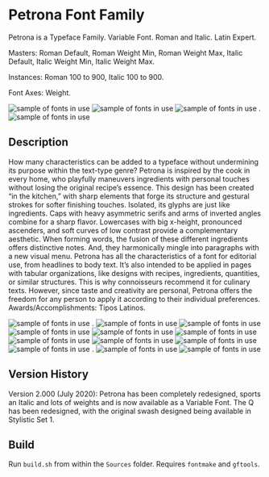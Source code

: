 # Petrona Font Family

Petrona is a Typeface Family. Variable Font. Roman and Italic. Latin Expert. 

Masters: Roman Default, Roman Weight Min, Roman Weight Max, Italic Default, Italic Weight Min, Italic Weight Max.

Instances: Roman 100 to 900, Italic 100 to 900.

Font Axes: Weight.


![sample of fonts in use](Proofs/GlyphCo_Petrona_Animation_Variable_Weight/GlyphCo_Petrona_Animation_Variable_Weight_With.gif)
![sample of fonts in use](Proofs/GlyphCo_Petrona_Specimen_Misc/GlyphCo_Petrona_Specimen_Misc-01.jpg)
![sample of fonts in use](Proofs/GlyphCo_Petrona_Specimen_Misc/GlyphCo_Petrona_Specimen_Misc-02.jpg)
. 
![sample of fonts in use](Proofs/GlyphCo_Petrona_Specimen_Misc/GlyphCo_Petrona_Specimen_Misc-03.jpg)


## Description 

How many characteristics can be added to a typeface without undermining its purpose within the text-type genre? Petrona is inspired by the cook in every home, who playfully maneuvers ingredients with personal touches without losing the original recipe’s essence. This design has been created “in the kitchen,” with sharp elements that forge its structure and gestural strokes for softer finishing touches. Isolated, its glyphs are just like ingredients. Caps with heavy asymmetric serifs and arms of inverted angles combine for a sharp flavor. Lowercases with big x-height, pronounced ascenders, and soft curves of low contrast provide a complementary aesthetic. When forming words, the fusion of these different ingredients offers distinctive notes. And, they harmonically mingle into paragraphs with a new visual menu. Petrona has all the characteristics of a font for editorial use, from headlines to body text. It’s also intended to be applied in pages with tabular organizations, like designs with recipes, ingredients, quantities, or similar structures. This is why connoisseurs recommend it for culinary texts. However, since taste and creativity are personal, Petrona offers the freedom for any person to apply it according to their individual preferences. Awards/Accomplishments: Tipos Latinos. 

![sample of fonts in use](Proofs/GlyphCo_Petrona_Animation_3gs/GlyphCo_Petrona_Animation_3gs_Without.gif)
. 
![sample of fonts in use](Proofs/GlyphCo_Petrona_Specimen_Vert/GlyphCo_Petrona_Specimen_Vert_900.jpg)
![sample of fonts in use](Proofs/GlyphCo_Petrona_Specimen_Vert/GlyphCo_Petrona_Specimen_Vert_800.jpg)
![sample of fonts in use](Proofs/GlyphCo_Petrona_Specimen_Vert/GlyphCo_Petrona_Specimen_Vert_700.jpg)
![sample of fonts in use](Proofs/GlyphCo_Petrona_Specimen_Vert/GlyphCo_Petrona_Specimen_Vert_600.jpg)
![sample of fonts in use](Proofs/GlyphCo_Petrona_Specimen_Vert/GlyphCo_Petrona_Specimen_Vert_500.jpg)
![sample of fonts in use](Proofs/GlyphCo_Petrona_Specimen_Vert/GlyphCo_Petrona_Specimen_Vert_400.jpg)
![sample of fonts in use](Proofs/GlyphCo_Petrona_Specimen_Vert/GlyphCo_Petrona_Specimen_Vert_300.jpg)
![sample of fonts in use](Proofs/GlyphCo_Petrona_Specimen_Vert/GlyphCo_Petrona_Specimen_Vert_200.jpg)
![sample of fonts in use](Proofs/GlyphCo_Petrona_Specimen_Vert/GlyphCo_Petrona_Specimen_Vert_100.jpg)
. 
![sample of fonts in use](Proofs/GlyphCo_Petrona_Animation_GlyphsGrids/GlyphCo_Petrona_Animation_GlyphsGrids.gif)
![sample of fonts in use](Proofs/GlyphCo_Petrona_Book/GlyphCo_Petrona_Book.jpg)

## Version History

Version 2.000 (July 2020): Petrona has been completely redesigned, sports an Italic and lots of weights and is now available as a Variable Font. The Q has been redesigned, with the original swash designed being available in Stylistic Set 1.


## Build

Run `build.sh` from within the `Sources` folder. Requires `fontmake` and `gftools`.
